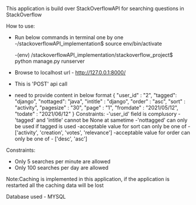 This application is build over StackOverflowAPI for searching questions in StackOverflow

How to use:

- Run below commands in terminal one by one
	-/stackoverflowAPI_implementation$ source env/bin/activate
	
	-(env) /stackoverflowAPI_implementation/stackoverflow_project$ python manage.py runserver

- Browse to localhost url - http://127.0.0.1:8000/
- This is 'POST' api call
- need to provide content in below format
		{
		  "user_id" : "2",
		  "tagged": "django",
		  "nottaged": "java",
		  "intitle" : "django",
		  "order" : "asc",
		  "sort" : "activity",
		  "pagesize" : "30",
		  "page" : "1",
		  "fromdate" : "2021/05/12",
		  "todate" : "2021/06/12"
		}
	Constraints:
	-'user_id' field is complusory
	-'tagged' and 'intitle' cannot be None at sametime
	-'nottagged' can only be used if tagged is used
	-acceptable value for sort can only be one of - ['activity', 'creation', 'votes', 'relevance']
	-acceptable value for order can only be one of - ['desc', 'asc']

Constraints:
- Only 5 searches per minute are allowed
- Only 100 searches per day are allowed

Note:Caching is implemented in this application, if the application is restarted all the caching data will be lost

Database used - MYSQL

